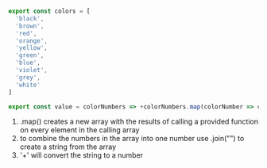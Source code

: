 `````javascript

export const colors = [
  'black',
  'brown',
  'red',
  'orange',
  'yellow',
  'green',
  'blue',
  'violet',
  'grey',
  'white'
]

export const value = colorNumbers => +colorNumbers.map(colorNumber => colors.indexOf(colorNumber)).join("")
`````
1. .map() creates a new array with the results of calling a provided function on every element in the calling array
2. to combine the numbers in the array into one number use .join("") to create a string from the array
3. '+' will convert the string to a number

